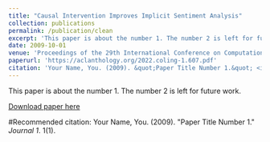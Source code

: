```yaml
---
title: "Causal Intervention Improves Implicit Sentiment Analysis"
collection: publications
permalink: /publication/clean
excerpt: 'This paper is about the number 1. The number 2 is left for future work.'
date: 2009-10-01
venue: 'Proceedings of the 29th International Conference on Computational Linguistics (COLING 2022)'
paperurl: 'https://aclanthology.org/2022.coling-1.607.pdf'
citation: 'Your Name, You. (2009). &quot;Paper Title Number 1.&quot; <i>Journal 1</i>. 1(1).'
---
```

This paper is about the number 1. The number 2 is left for future work.

[Download paper here](https://aclanthology.org/2022.coling-1.607.pdf)

#Recommended citation: Your Name, You. (2009). "Paper Title Number 1." <i>Journal 1</i>. 1(1).